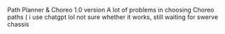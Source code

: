 Path Planner & Choreo 1.0 version
A lot of problems in choosing Choreo paths ( i use chatgpt lol
not sure whether it works, still waiting for swerve chassis
